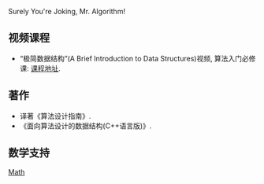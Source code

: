 Surely You're Joking, Mr. Algorithm!

## 视频课程

- “极简数据结构”(A Brief Introduction to Data Structures)视频, 算法入门必修课: [课程地址](https://study.163.com/course/introduction/1209171880.htm?share=2&shareId=480000001892574).

## 著作

- 译著《算法设计指南》.
- 《面向算法设计的数据结构(C++语言版)》.

## 数学支持

[Math](https://xiexiexx.github.io/2020/07/19/Math.html)
